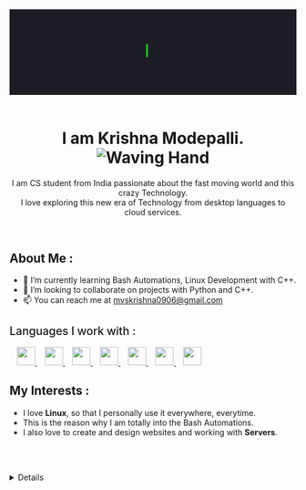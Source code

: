 
<div align="center">
  <img src="./gh.gif" alt="Welcome Image"> <br><br>

  <h1>
  I am Krishna Modepalli. <img src="https://raw.githubusercontent.com/rahulbanerjee26/githubProfileReadmeGenerator/main/gifs/wave.gif" alt="Waving Hand" width="50px">
  </h1>
  <p>
    I am CS student from India passionate about the fast moving world and this crazy Technology. <br>
    I love exploring this new era of Technology from desktop languages to cloud services.
  </p>


</div>

<!-- ![visitors](https://komarev.com/ghpvc/?username=krishnamodepalli&label=Profile%20views&color=0e75b6&style=flat) -->
<br>

## About Me :

- 🌱 I’m currently learning Bash Automations, Linux Development with C++.
- 👯 I’m looking to collaborate on projects with Python and C++.
- 📫 You can reach me at [mvskrishna0906@gmail.com](mailto:mvskrishna0906@gmail.com)

<h2 style="font-size: 1.4em;font-weight: 500;">Languages I work with :</h2>
<a style="margin-left: .8rem;" href= https://github.com/krishnamodepalli?tab=repositories&q=&type=&language=bash&sort= > <img width ='32px' height='32px' src ='https://raw.githubusercontent.com/rahulbanerjee26/githubAboutMeGenerator/main/icons/bash.svg'> </a>
<a style="margin-left: .8rem;" href= https://github.com/krishnamodepalli?tab=repositories&q=&type=&language=c&sort= > <img width ='32px' height='32px' src ='https://raw.githubusercontent.com/rahulbanerjee26/githubAboutMeGenerator/main/icons/c.svg'> </a>
<a style="margin-left: .8rem;" href= https://github.com/krishnamodepalli?tab=repositories&q=&type=&language=cpp&sort= > <img width ='32px' height='32px' src ='https://raw.githubusercontent.com/rahulbanerjee26/githubAboutMeGenerator/main/icons/cpp.svg'> </a>
<a style="margin-left: .8rem;" href= https://github.com/krishnamodepalli?tab=repositories&q=&type=&language=java&sort= > <img width ='32px' height='32px' src ='https://raw.githubusercontent.com/rahulbanerjee26/githubAboutMeGenerator/main/icons/java.svg'> </a>
<a style="margin-left: .8rem;" href= https://github.com/krishnamodepalli?tab=repositories&q=&type=&language=python&sort= > <img width ='32px' height='32px' src ='https://raw.githubusercontent.com/rahulbanerjee26/githubAboutMeGenerator/main/icons/python.svg'> </a>
<a style="margin-left: .8rem;" href= https://github.com/krishnamodepalli?tab=repositories&q=&type=&language=html&sort= > <img width ='32px' height='32px' src ='https://raw.githubusercontent.com/rahulbanerjee26/githubAboutMeGenerator/main/icons/html.svg'> </a>
<a style="margin-left: .8rem;" href= https://github.com/krishnamodepalli?tab=repositories&q=&type=&language=css&sort= > <img width ='32px' height='32px' src ='https://raw.githubusercontent.com/rahulbanerjee26/githubAboutMeGenerator/main/icons/css.svg'> </a>

<br>

## My Interests :
<!-- <ul style="@import url('https://fonts.googleapis.com/css2?family=Roboto+Mono&display=swap');font-family:'Roboto Mono' monospace;">
  <li> I love <b>Linux</b>, so that I personally use it everywhere, everytime. </li>
  <li> This is the reason why I am totally into the Bash Automations. </li>
  <li> I also love to create and design websites and working with <b>Servers</b>. </li>
</ul> -->

- I love **Linux**, so that I personally use it everywhere, everytime.
- This is the reason why I am totally into the Bash Automations.
- I also love to create and design websites and working with **Servers**.

<br><br>

<details>

![](http://github-profile-summary-cards.vercel.app/api/cards/profile-details?username=krishnamodepalli&theme=dark)
<br>

![](https://github-readme-stats.vercel.app/api?username=krishnamodepalli&show_icons=true&theme=tokyonight&locale=en)
![](https://github-readme-streak-stats.herokuapp.com/?user=krishnamodepalli&theme=dark)
![](https://github-readme-stats.vercel.app/api/top-langs?username=krishnamodepalli&show_icons=true&theme=tokyonight&locale=en&layout=compact)

</details>
